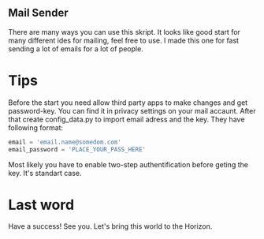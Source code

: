 ## Mail Sender

There are many ways you can use this skript. It looks like good start for many different ides for mailing, feel free to use. I made this one for fast sending a lot of emails for a lot of people.

# Tips

Before the start you need allow third party apps to make changes and get password-key. You can find it in privacy settings on your mail accaunt. After that create config_data.py to import email adress and the key. They have following format:

```python
email = 'email.name@somedom.com'
email_password = 'PLACE_YOUR_PASS_HERE'
```

Most likely you have to enable two-step authentification before geting the key. It's standart case.

# Last word 

Have a success! See you. Let's bring this world to the Horizon.
